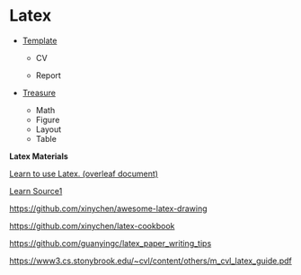 # Latex

- [Template](./Template)
  - CV

  - Report

- [Treasure](./Treasure)
  - Math
  - Figure
  - Layout
  - Table



**Latex Materials**

[Learn to use Latex. (overleaf document)](https://www.overleaf.com/learn) 

[Learn Source1](https://duter2016.github.io/2020/08/09/LaTeX%E6%8E%92%E7%89%88%E5%9F%BA%E7%A1%80%E8%AF%AD%E6%B3%95/)







https://github.com/xinychen/awesome-latex-drawing

https://github.com/xinychen/latex-cookbook

https://github.com/guanyingc/latex_paper_writing_tips

https://www3.cs.stonybrook.edu/~cvl/content/others/m_cvl_latex_guide.pdf
